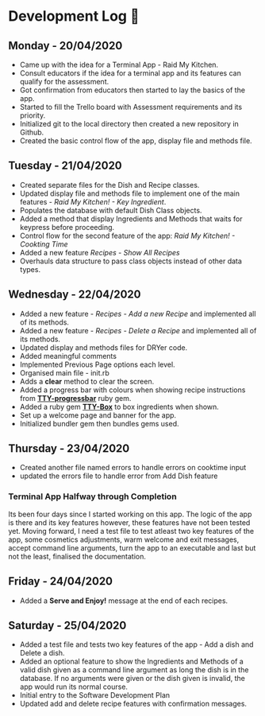 # **Development Log** :open_book:

## **Monday - 20/04/2020**

* Came up with the idea for a Terminal App - Raid My Kitchen.
* Consult educators if the idea for a terminal app and its features can qualify for the assessment.
* Got confirmation from educators then started to lay the basics of the app.
* Started to fill the Trello board with Assessment requirements and its priority.
* Initialized git to the local directory then created a new repository in Github.
* Created the basic control flow of the app, display file and methods file.

## **Tuesday - 21/04/2020**

* Created separate files for the Dish and Recipe classes.
* Updated display file and methods file to implement one of the main features - *Raid My Kitchen! - Key Ingredient*.
* Populates the database with default Dish Class objects.
* Added a method that display Ingredients and Methods that waits for keypress before proceeding.
* Control flow for the second feature of the app: *Raid My Kitchen! - Cookting Time*
* Added a new feature *Recipes - Show All Recipes*
* Overhauls data structure to pass class objects instead of other data types.

## **Wednesday - 22/04/2020**

* Added a new feature - *Recipes - Add a new Recipe* and implemented all of its methods.
* Added a new feature - *Recipes - Delete a Recipe* and implemented all of its methods.
* Updated display and methods files for DRYer code.
* Added meaningful comments
* Implemented Previous Page options each level.
* Organised main file - init.rb
* Adds a **clear** method to clear the screen.
* Added a progress bar with colours when showing recipe instructions from [**TTY-progressbar**](https://github.com/piotrmurach/tty-progressbar) ruby gem.
* Added a ruby gem [**TTY-Box**](https://github.com/piotrmurach/tty-box) to box ingredients when shown.
* Set up a welcome page and banner for the app.
* Initialized bundler gem then bundles gems used.

## **Thursday - 23/04/2020**

* Created another file named errors to handle errors on cooktime input
* updated the errors file to handle error from Add Dish feature

### **Terminal App Halfway through Completion**
Its been four days since I started working on this app. The logic of the app is there and its key features however, these features have not been tested yet. Moving forward, I need a test file to test atleast two key features of the app, some cosmetics adjustments, warm welcome and exit messages, accept command line arguments, turn the app to an executable and last but not the least, finalised the documentation.

## **Friday - 24/04/2020**

* Added a **Serve and Enjoy!** message at the end of each recipes.


## **Saturday - 25/04/2020**

* Added a test file and tests two key features of the app - Add a dish and Delete a dish.
* Added an optional feature to show the Ingredients and Methods of a valid dish given as a command line argument as long the dish is in the database. If no arguments were given or the dish given is invalid, the app would run its normal course.
* Initial entry to the Software Development Plan
* Updated add and delete recipe features with confirmation messages.
